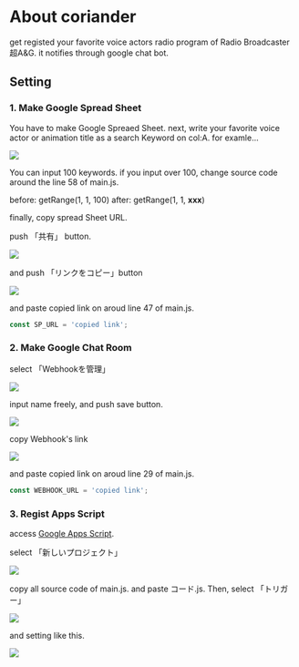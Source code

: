 # About coriander
get registed your favorite voice actors radio program of Radio Broadcaster 超A&amp;G. 
it notifies through google chat bot.

## Setting

### 1. Make Google Spread Sheet

You have to make Google Spreaed Sheet.
next, write your favorite voice actor or animation title as a search Keyword on col:A.
for examle...

![](./image/2021-01-23-22-25-07.png)

You can input 100 keywords.
if you input over 100, change source code around the line 58 of main.js.

before: getRange(1, 1, 100)
after: getRange(1, 1, **xxx**)

finally, copy spread Sheet URL.

push 「共有」 button.

![](./image/2021-01-23-22-29-39.png)

and push 「リンクをコピー」button

![](./image/2021-01-23-22-34-40.png)

and paste copied link on aroud line 47 of main.js.

```JavaScript
const SP_URL = 'copied link';
```

### 2. Make Google Chat Room

select 「Webhookを管理」

![](./image/2021-01-23-22-36-09.png)

input name freely, and push save button.

![](./image/2021-01-23-22-37-47.png)

copy Webhook's link

![](./image/2021-01-23-22-38-33.png)

and paste copied link on aroud line 29 of main.js.

```JavaScript
const WEBHOOK_URL = 'copied link';
```

### 3. Regist Apps Script

access [Google Apps Script](https://script.google.com/).

select 「新しいプロジェクト」

![](./image/2021-01-23-22-48-07.png)

copy all source code of main.js.
and paste コード.js.
Then, select 「トリガー」

![](./image/2021-01-23-22-49-44.png)

and setting like this.

![](./image/2021-01-23-22-54-56.png)

